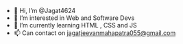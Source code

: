 - 👋 Hi, I’m @Jagat4624
- 👀 I’m interested in Web and Software Devs
- 🌱 I’m currently learning HTML , CSS and JS
- 📫 Can contact on jagatjeevanmahapatra055@gmail.com

<!---
Jagat4624/Jagat4624 is a ✨ special ✨ repository because its `README.md` (this file) appears on your GitHub profile.
You can click the Preview link to take a look at your changes.
--->
